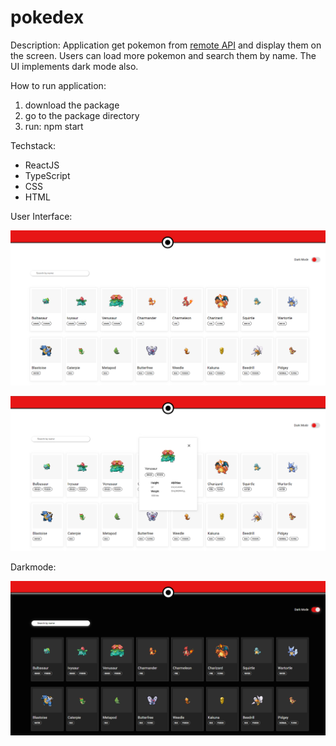 # pokedex

Description: 
Application get pokemon from [remote API](https://pokeapi.co/) and display them on the screen. Users can load more pokemon and search them by name. The UI implements dark mode also. 


How to run application:
1) download the package 
2) go to the package directory 
3) run: npm start

Techstack: 
 - ReactJS
 - TypeScript 
 - CSS
 - HTML


User Interface:

![ui](https://github.com/lukaszgrudnik/pokedex/blob/main/ui1.png)

![ui](https://github.com/lukaszgrudnik/pokedex/blob/main/ui2.png)

Darkmode: 

![ui](https://github.com/lukaszgrudnik/pokedex/blob/main/ui1darkmode.png)

